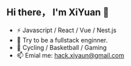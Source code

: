 ## Hi there， I'm XiYuan 👋

- ⚡ Javascript / React / Vue / Nest.js
- 🌱 Try to be a fullstack enginner.
- 🏃 Cycling / Basketball / Gaming
- 📫 Emial me: hack.xiyaun@gmail.com

